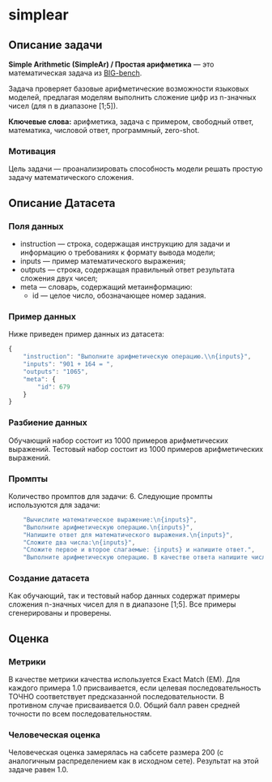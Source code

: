 # simplear

## Описание задачи

**Simple Arithmetic (SimpleAr) / Простая арифметика** — это математическая задача из  [BIG-bench](https://github.com/google/BIG-bench/tree/main/bigbench/benchmark_tasks/simple_arithmetic).

Задача проверяет базовые арифметические возможности языковых моделей, предлагая моделям выполнить сложение цифр из n-значных чисел (для n в диапазоне [1;5]).

**Ключевые слова:** арифметика, задача с примером, свободный ответ, математика, числовой ответ, программный, zero-shot.

### Мотивация

Цель задачи — проанализировать способность модели решать простую задачу математического сложения.

## Описание Датасета

### Поля данных

- instruction — строка, содержащая инструкцию для задачи и информацию о требованиях к формату вывода модели;
- inputs — пример математического выражения;
- outputs — строка, содержащая правильный ответ результата сложения двух чисел;
- meta — словарь, содержащий метаинформацию:
    - id — целое число, обозначающее номер задания.

### Пример данных

Ниже приведен пример данных из датасета:

```jsx
{
    "instruction": "Выполните арифметическую операцию.\\n{inputs}",
    "inputs": "901 + 164 = ",
    "outputs": "1065",
    "meta": {
        "id": 679
    }
}
```

### Разбиение данных

Обучающий набор состоит из 1000 примеров арифметических выражений.
Тестовый набор состоит из 1000 примеров арифметических выражений.

### Промпты

Количество промптов для задачи: 6. Следующие промпты используются для задачи:

```jsx
  	"Вычислите математическое выражение:\n{inputs}",
    "Выполните арифметическую операцию.\n{inputs}",
    "Напишите ответ для математического выражения.\n{inputs}",
    "Сложите два числа:\n{inputs}",
    "Сложите первое и второе слагаемые: {inputs} и напишите ответ.",
    "Выполните арифметическую операцию. В качестве ответа напишите число, которое получается после ее выполнения.\n{inputs}"
```

### Создание датасета

Как обучающий, так и тестовый набор данных содержат примеры сложения n-значных чисел для n в диапазоне [1;5]. Все примеры сгенерированы и проверены.

## Оценка

### Метрики

В качестве метрики качества используется Exact Match (EM). Для каждого примера 1.0 присваивается, если целевая последовательность ТОЧНО соответствует предсказанной последовательности. В противном случае присваивается 0.0. Общий балл равен средней точности по всем последовательностям.

### Человеческая оценка

Человеческая оценка замерялась на сабсете размера 200 (с аналогичным распределением как в исходном сете). Результат на этой задаче равен 1.0.
